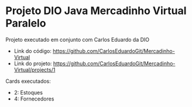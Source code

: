 # Projeto DIO Java Mercadinho Virtual Paralelo

Projeto executado em conjunto com Carlos Eduardo da DIO
- Link do código: https://github.com/CarlosEduardoGit/Mercadinho-Virtual
- Link do projeto: https://github.com/CarlosEduardoGit/Mercadinho-Virtual/projects/1

Cards executados: 
- 2: Estoques
- 4: Fornecedores
